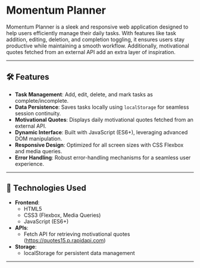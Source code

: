 # Momentum Planner

Momentum Planner is a sleek and responsive web application designed to help users efficiently manage their daily tasks. With features like task addition, editing, deletion, and completion toggling, it ensures users stay productive while maintaining a smooth workflow. Additionally, motivational quotes fetched from an external API add an extra layer of inspiration.

---

## 🛠️ Features

- **Task Management**: Add, edit, delete, and mark tasks as complete/incomplete.
- **Data Persistence**: Saves tasks locally using `localStorage` for seamless session continuity.
- **Motivational Quotes**: Displays daily motivational quotes fetched from an external API.
- **Dynamic Interface**: Built with JavaScript (ES6+), leveraging advanced DOM manipulation.
- **Responsive Design**: Optimized for all screen sizes with CSS Flexbox and media queries.
- **Error Handling**: Robust error-handling mechanisms for a seamless user experience.

---

## 🔧 Technologies Used

- **Frontend**:
  - HTML5
  - CSS3 (Flexbox, Media Queries)
  - JavaScript (ES6+)
- **APIs**:
  - Fetch API for retrieving motivational quotes (https://quotes15.p.rapidapi.com)
- **Storage**:
  - localStorage for persistent data management

---
